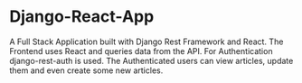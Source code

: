 # Django-React-App
A Full Stack Application built with Django Rest  Framework and React. 
The Frontend uses React and queries data from the API.
For Authentication django-rest-auth is used.
The Authenticated users can view articles, update them and even create some new articles.
